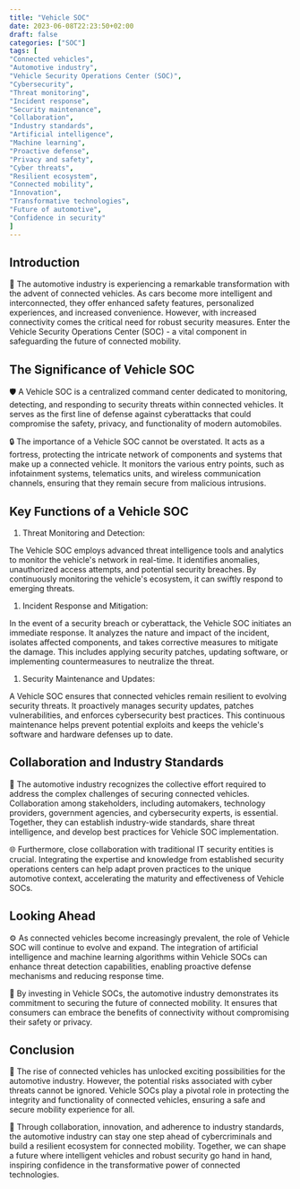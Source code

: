 ```yaml
---
title: "Vehicle SOC"
date: 2023-06-08T22:23:50+02:00
draft: false
categories: ["SOC"]
tags: [
"Connected vehicles",
"Automotive industry",
"Vehicle Security Operations Center (SOC)",
"Cybersecurity",
"Threat monitoring",
"Incident response",
"Security maintenance",
"Collaboration",
"Industry standards",
"Artificial intelligence",
"Machine learning",
"Proactive defense",
"Privacy and safety",
"Cyber threats",
"Resilient ecosystem",
"Connected mobility",
"Innovation",
"Transformative technologies",
"Future of automotive",
"Confidence in security"
]
---
```


## Introduction



🚗 The automotive industry is experiencing a remarkable transformation with the advent of connected vehicles. As cars become more intelligent and interconnected, they offer enhanced safety features, personalized experiences, and increased convenience. However, with increased connectivity comes the critical need for robust security measures. Enter the Vehicle Security Operations Center (SOC) - a vital component in safeguarding the future of connected mobility.



## The Significance of Vehicle SOC



🛡️ A Vehicle SOC is a centralized command center dedicated to monitoring, detecting, and responding to security threats within connected vehicles. It serves as the first line of defense against cyberattacks that could compromise the safety, privacy, and functionality of modern automobiles.



🔒 The importance of a Vehicle SOC cannot be overstated. It acts as a fortress, protecting the intricate network of components and systems that make up a connected vehicle. It monitors the various entry points, such as infotainment systems, telematics units, and wireless communication channels, ensuring that they remain secure from malicious intrusions.



## Key Functions of a Vehicle SOC



1. Threat Monitoring and Detection:

The Vehicle SOC employs advanced threat intelligence tools and analytics to monitor the vehicle's network in real-time. It identifies anomalies, unauthorized access attempts, and potential security breaches. By continuously monitoring the vehicle's ecosystem, it can swiftly respond to emerging threats.



1. Incident Response and Mitigation:

In the event of a security breach or cyberattack, the Vehicle SOC initiates an immediate response. It analyzes the nature and impact of the incident, isolates affected components, and takes corrective measures to mitigate the damage. This includes applying security patches, updating software, or implementing countermeasures to neutralize the threat.



1. Security Maintenance and Updates:

A Vehicle SOC ensures that connected vehicles remain resilient to evolving security threats. It proactively manages security updates, patches vulnerabilities, and enforces cybersecurity best practices. This continuous maintenance helps prevent potential exploits and keeps the vehicle's software and hardware defenses up to date.



## Collaboration and Industry Standards



🤝 The automotive industry recognizes the collective effort required to address the complex challenges of securing connected vehicles. Collaboration among stakeholders, including automakers, technology providers, government agencies, and cybersecurity experts, is essential. Together, they can establish industry-wide standards, share threat intelligence, and develop best practices for Vehicle SOC implementation.



🌐 Furthermore, close collaboration with traditional IT security entities is crucial. Integrating the expertise and knowledge from established security operations centers can help adapt proven practices to the unique automotive context, accelerating the maturity and effectiveness of Vehicle SOCs.



## Looking Ahead



⚙️ As connected vehicles become increasingly prevalent, the role of Vehicle SOC will continue to evolve and expand. The integration of artificial intelligence and machine learning algorithms within Vehicle SOCs can enhance threat detection capabilities, enabling proactive defense mechanisms and reducing response time.



💪 By investing in Vehicle SOCs, the automotive industry demonstrates its commitment to securing the future of connected mobility. It ensures that consumers can embrace the benefits of connectivity without compromising their safety or privacy.



## Conclusion



🔐 The rise of connected vehicles has unlocked exciting possibilities for the automotive industry. However, the potential risks associated with cyber threats cannot be ignored. Vehicle SOCs play a pivotal role in protecting the integrity and functionality of connected vehicles, ensuring a safe and secure mobility experience for all.



🌟 Through collaboration, innovation, and adherence to industry standards, the automotive industry can stay one step ahead of cybercriminals and build a resilient ecosystem for connected mobility. Together, we can shape a future where intelligent vehicles and robust security go hand in hand, inspiring confidence in the transformative power of connected technologies.


